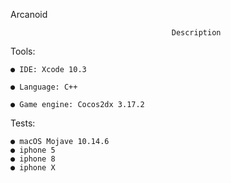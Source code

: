 Arcanoid

                                        Description

Tools:

    ● IDE: Xcode 10.3

    ● Language: C++

    ● Game engine: Cocos2dx 3.17.2


Tests:

    ● macOS Mojave 10.14.6
    ● iphone 5
    ● iphone 8
    ● iphone X





